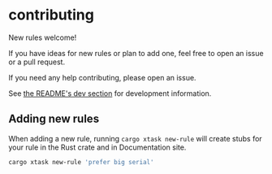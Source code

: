 # contributing

New rules welcome!

If you have ideas for new rules or plan to add one, feel free to open an issue or a pull request.

If you need any help contributing, please open an issue.

See [the README's dev section](./README.md#dev) for development information.

## Adding new rules

When adding a new rule, running `cargo xtask new-rule` will create stubs for your rule in the Rust crate and in Documentation site.

```bash
cargo xtask new-rule 'prefer big serial'
```
